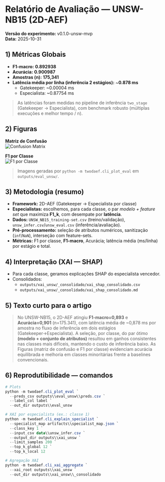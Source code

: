 # Relatório de Avaliação — UNSW-NB15 (2D-AEF)

**Versão do experimento:** v0.1.0-unsw-mvp  
**Data:** 2025-10-31

## 1) Métricas Globais

- **F1-macro:** **0.892938**  
- **Acurácia:** **0.900987**  
- **Amostras (n):** **175,341**  
- **Latência média por linha (inferência 2 estágios):** ~**0.878 ms**  
  - Gatekeeper: ~0.00004 ms  
  - Especialista: ~0.87754 ms

> As latências foram medidas no pipeline de inferência `two_stage` (Gatekeeper → Especialista), com benchmark robusto (múltiplas execuções e melhor tempo / n).

## 2) Figuras

**Matriz de Confusão**  
![Confusion Matrix](confusion_matrix.png)

**F1 por Classe**  
![F1 por Classe](f1_per_class.png)

> Imagens geradas por `python -m twodaef.cli_plot_eval` em `outputs/eval_unsw/`.

## 3) Metodologia (resumo)

- **Framework:** 2D-AEF (Gatekeeper → Especialista por classe)  
- **Especialistas:** escolhemos, para cada classe, o par _modelo + feature set_ que maximiza **F1_k**, com desempate por **latência**.  
- **Dados:** `UNSW_NB15_training-set.csv` (treino/validação), `unsw_infer.csv`/`unsw_eval.csv` (inferência/avaliação).  
- **Pré-processamento:** seleção de atributos numéricos, sanitização (`inf`/`NaN`), interseção com feature-sets.  
- **Métricas:** F1 por classe, **F1-macro**, Acurácia; latência média (ms/linha) por estágio e total.

## 4) Interpretação (XAI — SHAP)

- Para cada classe, geramos explicações SHAP do especialista vencedor.  
- Consolidados:  
  - `outputs/xai_unsw/_consolidado/xai_shap_consolidado.csv`  
  - `outputs/xai_unsw/_consolidado/xai_shap_consolidado.md`

## 5) Texto curto para o artigo

> No UNSW-NB15, o 2D-AEF atingiu **F1-macro=0,893** e **Acurácia=0,901** (n=175.341), com latência média de ~0,878 ms por amostra no fluxo de inferência em dois estágios (Gatekeeper→Especialista). A seleção, por classe, do par ótimo **(modelo + conjunto de atributos)** resultou em ganhos consistentes nas classes mais difíceis, mantendo o custo de inferência baixo. As Figuras (matriz de confusão e F1 por classe) evidenciam acurácia equilibrada e melhoria em classes minoritárias frente a baselines convencionais.

## 6) Reprodutibilidade — comandos

```powershell
# Plots
python -m twodaef.cli_plot_eval `
  --preds_csv outputs\\eval_unsw\\preds.csv `
  --label_col label `
  --out_dir outputs\\eval_unsw

# XAI por especialista (ex.: classe 1)
python -m twodaef.cli_explain_specialist `
  --specialist_map artifacts\\specialist_map.json `
  --class_key 1 `
  --input_csv data\\unsw_infer.csv `
  --output_dir outputs\\xai_unsw `
  --limit_samples 200 `
  --top_k_global 12 `
  --top_k_local 12

# Agregação XAI
python -m twodaef.cli_xai_aggregate `
  --xai_root outputs\\xai_unsw `
  --out_dir outputs\\xai_unsw\\_consolidado
```

